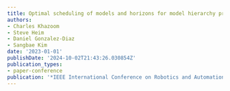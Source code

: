 ```yaml
---
title: Optimal scheduling of models and horizons for model hierarchy predictive control
authors:
- Charles Khazoom
- Steve Heim
- Daniel Gonzalez-Diaz
- Sangbae Kim
date: '2023-01-01'
publishDate: '2024-10-02T21:43:26.030854Z'
publication_types:
- paper-conference
publication: '*IEEE International Conference on Robotics and Automation (ICRA)*'
---
```

